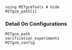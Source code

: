 ```@example
using MITgcmTools # hide
MITgcm_path[1]
```

### Detail On Configurations

```@docs
MITgcm_path
verification_experiments
MITgcm_config
```
